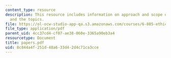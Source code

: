```yaml
---
content_type: resource
description: This resource includes information on approach and scope of paper, schedule
  and the topics.
file: https://ol-ocw-studio-app-qa.s3.amazonaws.com/courses/6-805-ethics-and-the-law-on-the-electronic-frontier-fall-2005/8c844a4f251d48a633d42d4c71ca3cce_papers.pdf
file_type: application/pdf
parent_uid: 4cc37cd4-cf07-ae38-060e-3365a90eb3a4
resourcetype: Document
title: papers.pdf
uid: 8c844a4f-251d-48a6-33d4-2d4c71ca3cce
---
```

